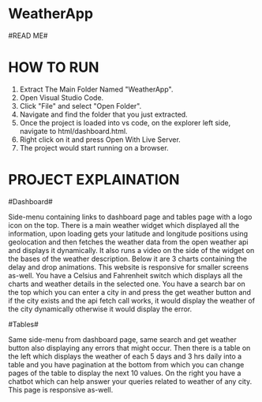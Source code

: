 # WeatherApp

#READ ME#

# HOW TO RUN # 

1. Extract The Main Folder Named "WeatherApp".
2. Open Visual Studio Code.
3. Click "File" and select "Open Folder".
4. Navigate and find the folder that you just extracted.
5. Once the project is loaded into vs code, on the explorer left side, navigate to html/dashboard.html.
6. Right click on it and press Open With Live Server.
7. The project would start running on a browser.

# PROJECT EXPLAINATION # 

#Dashboard# 

Side-menu containing links to dashboard page and tables page with a logo icon on the top. There is a main weather widget which displayed all the information, upon loading gets your latitude and longitude positions using geolocation and then fetches the weather data from the open weather api and displays it dynamically. It also runs a video on the side of the widget on the bases of the weather description. Below it are 3 charts containing the delay and drop animations. This website is responsive for smaller screens as-well. You have a Celsius and Fahrenheit switch which displays all the charts and weather details in the selected one. You have a search bar on the top which you can enter a city in and press the get weather button and if the city exists and the api fetch call works, it would display the weather of the city dynamically otherwise it would display the error.

#Tables# 

Same side-menu from dashboard page, same search and get weather button also displaying any errors that might occur. Then there is a table on the left which displays the weather of each 5 days and 3 hrs daily into a table and you have pagination at the bottom from which you can change pages of the table to display the next 10 values. On the right you have a chatbot which can help answer your queries related to weather of any city. This page is responsive as-well.
